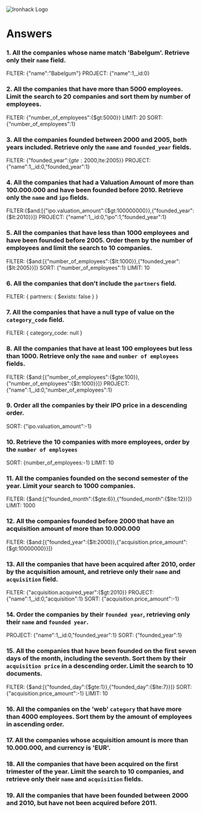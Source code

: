 ![Ironhack Logo](https://i.imgur.com/1QgrNNw.png)

# Answers

### 1. All the companies whose name match 'Babelgum'. Retrieve only their `name` field.

FILTER: {"name":"Babelgum"}
PROJECT: {"name":1,_id:0}

### 2. All the companies that have more than 5000 employees. Limit the search to 20 companies and sort them by **number of employees**.

FILTER: {"number_of_employees":{$gt:5000}}
LIMIT: 20
SORT: {"number_of_employees":1}

### 3. All the companies founded between 2000 and 2005, both years included. Retrieve only the `name` and `founded_year` fields.

FILTER: {"founded_year":{$gte:2000,$lte:2005}}
PROJECT: {"name":1,_id:0,"founded_year":1}


### 4. All the companies that had a Valuation Amount of more than 100.000.000 and have been founded before 2010. Retrieve only the `name` and `ipo` fields.

FILTER:{$and:[{"ipo.valuation_amount":{$gt:100000000}},{"founded_year":{$lt:2010}}]}
PROJECT: {"name":1,_id:0,"ipo":1,"founded_year":1}

### 5. All the companies that have less than 1000 employees and have been founded before 2005. Order them by the number of employees and limit the search to 10 companies.

FILTER: {$and:[{"number_of_employees":{$lt:1000}},{"founded_year":{$lt:2005}}]}
SORT: {"number_of_employees":1}
LIMIT: 10

### 6. All the companies that don't include the `partners` field.

FILTER: { partners: { $exists: false } }

### 7. All the companies that have a null type of value on the `category_code` field.

FILTER: { category_code: null }

### 8. All the companies that have at least 100 employees but less than 1000. Retrieve only the `name` and `number of employees` fields.

FILTER: {$and:[{"number_of_employees":{$gte:100}},{"number_of_employees":{$lt:1000}}]}
PROJECT: {"name":1,_id:0,"number_of_employees":1}

### 9. Order all the companies by their IPO price in a descending order.

SORT: {"ipo.valuation_amount":-1}

### 10. Retrieve the 10 companies with more employees, order by the `number of employees`

SORT: {number_of_employees:-1}
LIMIT: 10

### 11. All the companies founded on the second semester of the year. Limit your search to 1000 companies.

FILTER: {$and:[{"founded_month":{$gte:6}},{"founded_month":{$lte:12}}]}
LIMIT: 1000

<!-- ### 12. All the companies that have been 'deadpooled' after the third year. -->

<!-- FILTER:{$where:{function(){return (isNumber(this.deadpooled_year)) - (isNumber(this.founded_year)) == "3"}}}
¿¿??-->
### 12. All the companies founded before 2000 that have an acquisition amount of more than 10.000.000

FILTER: {$and:[{"founded_year":{$lt:2000}},{"acquisition.price_amount":{$gt:10000000}}]}

### 13. All the companies that have been acquired after 2010, order by the acquisition amount, and retrieve only their `name` and `acquisition` field.

FILTER: {"acquisition.acquired_year":{$gt:2010}}
PROJECT: {"name":1,_id:0,"acquisition":1}
SORT: {"acquisition.price_amount":-1}

### 14. Order the companies by their `founded year`, retrieving only their `name` and `founded year`.

PROJECT: {"name":1,_id:0,"founded_year":1} <!-- ¿Debemos no mostrar los founded_year:null? -->
SORT: {"founded_year":1}

### 15. All the companies that have been founded on the first seven days of the month, including the seventh. Sort them by their `acquisition price` in a descending order. Limit the search to 10 documents.

FILTER: {$and:[{"founded_day":{$gte:1}},{"founded_day":{$lte:7}}]}
SORT: {"acquisition.price_amount":-1}
LIMIT: 10

### 16. All the companies on the 'web' `category` that have more than 4000 employees. Sort them by the amount of employees in ascending order.

<!-- Your Code Goes Here -->

### 17. All the companies whose acquisition amount is more than 10.000.000, and currency is 'EUR'.

<!-- Your Code Goes Here -->

### 18. All the companies that have been acquired on the first trimester of the year. Limit the search to 10 companies, and retrieve only their `name` and `acquisition` fields.

<!-- Your Code Goes Here -->

### 19. All the companies that have been founded between 2000 and 2010, but have not been acquired before 2011.

<!-- Your Code Goes Here -->
